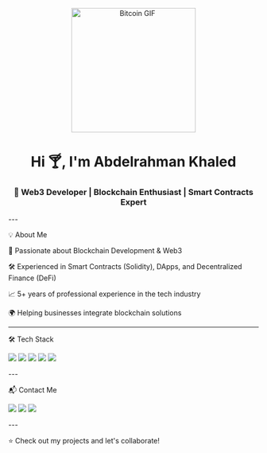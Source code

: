 <p align="center">  
  <img src="https://media.giphy.com/media/LmNwrBhejkK9EFP504/giphy.gif" width="250" alt="Bitcoin GIF"/>  
</p>  <h1 align="center">Hi 🍸, I'm Abdelrahman Khaled</h1>  
<h3 align="center">🚀 Web3 Developer | Blockchain Enthusiast | Smart Contracts Expert</h3>  
---

💡 About Me

🔗 Passionate about Blockchain Development & Web3

🛠 Experienced in Smart Contracts (Solidity), DApps, and Decentralized Finance (DeFi)

📈 5+ years of professional experience in the tech industry

🌍 Helping businesses integrate blockchain solutions



---

🛠 Tech Stack

<p align="left">  
  <img src="https://img.shields.io/badge/-Solidity-363636?style=for-the-badge&logo=solidity&logoColor=white" />  
  <img src="https://img.shields.io/badge/-Ethereum-3C3C3D?style=for-the-badge&logo=ethereum&logoColor=white" />  
  <img src="https://img.shields.io/badge/-JavaScript-F7DF1E?style=for-the-badge&logo=javascript&logoColor=black" />  
  <img src="https://img.shields.io/badge/-Node.js-339933?style=for-the-badge&logo=node.js&logoColor=white" />  
  <img src="https://img.shields.io/badge/-React-61DAFB?style=for-the-badge&logo=react&logoColor=black" />  
</p>  
---

📬 Contact Me

<p align="left">  
  <a href="mailto:abdokok1011@gmail.com"><img src="https://img.shields.io/badge/Email-D14836?style=for-the-badge&logo=gmail&logoColor=white" /></a>  
  <a href="https://t.me/Abdelrahman_Khaleddd"><img src="https://img.shields.io/badge/Telegram-2CA5E0?style=for-the-badge&logo=telegram&logoColor=white" /></a>  
  <a href="https://discordapp.com/users/pimbo3462"><img src="https://img.shields.io/badge/Discord-7289DA?style=for-the-badge&logo=discord&logoColor=white" /></a>  
</p>  
---

⭐ Check out my projects and let's collaborate!
